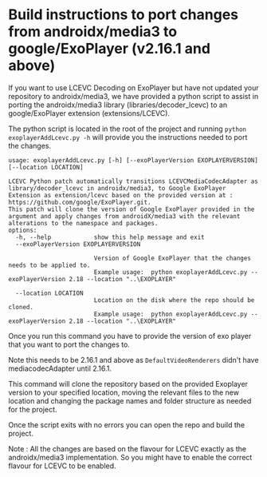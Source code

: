 # Build instructions to port changes from androidx/media3 to google/ExoPlayer (v2.16.1 and above)

If you want to use LCEVC Decoding on ExoPlayer but have not updated your repository to androidx/media3, we have provided a python script to assist in porting the androidx/media3 library (libraries/decoder_lcevc) to an google/ExoPlayer extension (extensions/LCEVC).

The python script is located in the root of the project and running `python exoplayerAddLcevc.py -h` will provide you the instructions needed to port the changes.

```
usage: exoplayerAddLcevc.py [-h] [--exoPlayerVersion EXOPLAYERVERSION] [--location LOCATION]

LCEVC Python patch automatically transitions LCEVCMediaCodecAdapter as library/decoder_lcevc in androidx/media3, to Google ExoPlayer Extension as extension/lcevc based on the provided version at : https://github.com/google/ExoPlayer.git.
This patch will clone the version of Google ExoPlayer provided in the argument and apply changes from androidX/media3 with the relevant alterations to the namespace and packages.
options:
  -h, --help            show this help message and exit
  --exoPlayerVersion EXOPLAYERVERSION

                        Version of Google ExoPlayer that the changes needs to be applied to. 
                        Example usage:  python exoplayerAddLcevc.py --exoPlayerVersion 2.18 --location "..\EXOPLAYER" 

  --location LOCATION   
                        Location on the disk where the repo should be cloned.
                        Example usage:  python exoplayerAddLcevc.py --exoPlayerVersion 2.18 --location "..\EXOPLAYER" 
```

Once you run this command you have to provide the version of exo player that you want to port the changes to. 

Note this needs to be 2.16.1 and above as `DefaultVideoRenderers` didn't have mediacodecAdapter until 2.16.1.

This command will clone the repository based on the provided Exoplayer version to your specified location, moving the relevant files to the new location and changing the package names and folder structure as needed for the project.

Once the script exits with no errors you can open the repo and build the project. 

Note : All the changes are based on the flavour for LCEVC exactly as the androidx/media3 implementation. So you might have to enable the correct flavour for LCEVC to be enabled.